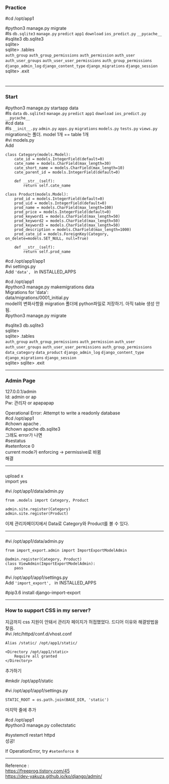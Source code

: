 ### Practice
#cd /opt/app1    

#python3 manage.py migrate    
#ls `db.sqlite3` `manage.py` `predict` `app1` `download` `ios_predict.py` `__pycache__`    
#sqlite3 db.sqlite3    
sqlite>    
sqlite> .tables   
`auth_group` `auth_group_permissions` `auth_permission` `auth_user` `auth_user_groups` `auth_user_user_permissions` `auth_group_permissions` `django_admin_log` `django_content_type` `django_migrations` `django_session`    
sqlite> .exit   
#   
- - -
### Start
#python3 manage.py startapp data   
#ls `data` `db.sqlite3` `manage.py` `predict` `app1` `download` `ios_predict.py` `__pycache__`    
#cd data   
#ls `__init__.py` `admin.py` `apps.py` `migrations` `models.py` `tests.py` `views.py`   
migrations는 폴더. model 1개 == table 1개   
#vi models.py    
Add     

	class Category(models.Model):
		cate_id = models.IntegerField(default=0)
		cate_name = models.CharField(max_length=30)
		cate_short_name = models.CharField(max_length=10)
		cate_parent_id = models.IntegerField(default=0)
		
		def __str__(self):
			return self.cate_name

	class Product(models.Model):
		prod_id = models.IntegerField(default=0)
		prod_uid = models.IntegerField(default=0)
		prod_name = models.CharField(max_length=100)
		prod_price = models.IntegerField(default=0)
		prod_keyword1 = models.CharField(max_length=50)
		prod_keyword2 = models.CharField(max_length=50)
		prod_keyword3 = models.CharField(max_length=50)
		prod_description = models.CharField(max_length=1000)
		prod_cate_id = models.ForeignKey(Category, on_delete=models.SET_NULL, null=True)
		
		def __str__(self):
			return self.prod_name

#cd /opt/app1/app1   
#vi settings.py   
Add `'data', ` in INSTALLED_APPS   

#cd /opt/app1    
#python3 manage.py makemigrations data   
Migrations for 'data':    
   data/migrations/0001_initial.py   
model의 변화사항을 migration 폴더에 python파일로 저장하기. 아직 table 생성 안 됨.    
#python3 manage.py migrate   

#sqlite3 db.sqlite3    
sqlite>    
sqlite> .tables   
`auth_group` `auth_group_permissions` `auth_permission` `auth_user` `auth_user_groups` `auth_user_user_permissions` `auth_group_permissions` `data_category` `data_product` `django_admin_log` `django_content_type` `django_migrations` `django_session`    
sqlite> 
sqlite> .exit
***
### Admin Page
127.0.0.1/admin    
Id: admin or ap   
Pw: 관리자 or apapapap   

Operational Error: Attempt to write a readonly database   
#cd /opt/app1   
#chown apache .   
#chown apache db.sqlite3   
그래도 error가 나면   
#sestatus   
#setenforce 0   
current mode가 enforcing -> permissive로 바뀜   
해결   
***
### 

upload x   
import yes   

#vi /opt/app1/data/admin.py     

	from .models import Category, Product
	
	admin.site.register(Category)
	admin.site.register(Product)

이제 관리자페이지에서 Data로 Category와 Product를 볼 수 있다.    
***
### 
#vi /opt/app1/data/admin.py     

	from import_export.admin import ImportExportModelAdmin
	
	@admin.register(Category, Product)
	class ViewAdmin(ImportExportModelAdmin):
		pass
		
#vi /opt/app1/app1/settings.py   
Add `'import_export', ` in INSTALLED_APPS   

#pip3.6 install django-import-export    

***
### How to support CSS in my server?
지금까지 css 지원이 안돼서 관리자 페이지가 허접했었다. 드디어 이유와 해결방법을 찾음.    
#vi /etc/httpd/conf.d/vhost.conf     

	Alias /static/ /opt/app1/static/
	
	<Directory /opt/app1/static>
		Require all granted
	</Directory>
추가하기    

#mkdir /opt/app1/static   

#vi /opt/app1/app1/settings.py   

	STATIC_ROOT = os.path.join(BASE_DIR, 'static')
마지막 줄에 추가     

#cd /opt/app1    
#python3 manage.py collectstatic    

#systemctl restart httpd   
성공!    

If OperationError, try `#setenforce 0`    

***
Reference :    
https://freeprog.tistory.com/45   
https://dev-yakuza.github.io/ko/django/admin/     
